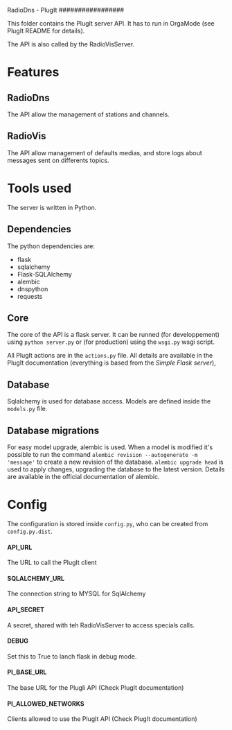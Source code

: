RadioDns - PlugIt
#################

This folder contains the PlugIt server API. It has to run in OrgaMode (see PlugIt README for details).

The API is also called by the RadioVisServer.

# Features

## RadioDns

The API allow the management of stations and channels.

## RadioVis

The API allow management of defaults medias, and store logs about messages sent on differents topics.

# Tools used

The server is written in Python.

## Dependencies

The python dependencies are:

* flask
* sqlalchemy
* Flask-SQLAlchemy
* alembic
* dnspython
* requests

## Core

The core of the API is a flask server. It can be runned (for developpement) using `python server.py` or (for production) using the `wsgi.py` wsgi script.

All PlugIt actions are in the `actions.py` file. All details are available in the PlugIt documentation (everything is based from the _Simple Flask server_),

## Database

Sqlalchemy is used for database access. Models are defined inside the `models.py` file.

## Database migrations

For easy model upgrade, alembic is used. When a model is modified it's possible to run the command `alembic revision --autogenerate -m 'message'` to create a new revision of the database. `alembic upgrade head` is used to apply changes, upgrading the database to the latest version. Details are available in the official documentation of alembic.

# Config

The configuration is stored inside `config.py`, who can be created from `config.py.dist`.

#### API_URL
The URL to call the PlugIt client

#### SQLALCHEMY_URL
The connection string to MYSQL for SqlAlchemy

#### API_SECRET
A secret, shared with teh RadioVisServer to access specials calls.

#### DEBUG
Set this to True to lanch flask in debug mode.

#### PI_BASE_URL
The base URL for the PlugIi API (Check PlugIt documentation)

#### PI_ALLOWED_NETWORKS
Clients allowed to use the PlugIt API (Check PlugIt documentation)
